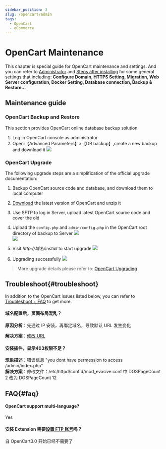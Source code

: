 ```yaml
---
sidebar_position: 3
slug: /opencart/admin
tags:
  - OpenCart
  - eCommerce
---
```


# OpenCart Maintenance

This chapter is special guide for OpenCart maintenance and settings. And you can refer to [Administrator](../administrator) and [Steps after installing](../install/setup) for some general settings that including: **Configure Domain, HTTPS Setting, Migration, Web Server configuration, Docker Setting, Database connection, Backup & Restore...**  

## Maintenance guide

### OpenCart Backup and Restore

This section provides OpenCart online database backup solution

1. Log in OpenCart console as administrator
2. Open:【Advanced Parameters】>【DB backup】,create a new backup and download it
  ![](https://libs.websoft9.com/Websoft9/DocsPicture/en/opencart/opencart-backupdb-websoft9.png)

### OpenCart Upgrade

The following upgrade steps are a simplification of the official upgrade documentation:

1. Backup OpenCart source code and database, and download them to local computer
  
2. [Download](https://www.opencart.com/index.php?route=cms/download) the latest version of OpenCart and unzip it
  
3. Use SFTP to log in Server, upload latest OpenCart source code and cover the old
  
4. Upload the `config.php` and `admin/config.php` in the OpenCart root directory of backup to Server
   ![](https://libs.websoft9.com/Websoft9/DocsPicture/en/opencart/Opencart-update001-websoft9.png)  
   ![](https://libs.websoft9.com/Websoft9/DocsPicture/en/opencart/Opencart-update002-websoft9.png) 
  
5. Visit *http://域名/install* to start upgrade
   ![](https://libs.websoft9.com/Websoft9/DocsPicture/en/opencart/Opencart-update003-websoft9.png)  
  
6. Upgrading successfully
   ![](https://libs.websoft9.com/Websoft9/DocsPicture/en/opencart/Opencart-update004-websoft9.png)  

> More upgrade details please refer to: [OpenCart Upgrading](https://docs.opencart.com/en-gb/upgrading/)


## Troubleshoot{#troubleshoot}

In addition to the OpenCart issues listed below, you can refer to [Troubleshoot + FAQ](../troubleshoot) to get more. 

####  域名配置后，页面布局混乱？

**原因分析**：先通过 IP 安装，再绑定域名，导致默认 URL 发生变化   

**解决方案**：[修改 URL](../opencart#dns)

#### 安装插件，显示403权限不足？

**现象描述**：错误信息 "you dont have permession to access /admin/index.php"   
**解决方案**：修改文件：/etc/httpd/conf.d/mod\_evasive.conf 中  DOSPageCount 2 改为 DOSPageCount 12 

## FAQ{#faq}

#### OpenCart support multi-language?
  
Yes

#### 安装 Extension 需要[设置 FTP 账号](http://docs.opencart.com/en-gb/extension/installer/)吗？

自 OpenCart3.0 开始已经不需要了
